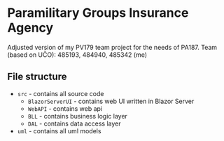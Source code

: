# Paramilitary Groups Insurance Agency
Adjusted version of my PV179 team project for the needs of PA187.
Team (based on UČO): 485193, 484940, 485342 (me)

## File structure

* `src` - contains all source code
    * `BlazorServerUI` - contains web UI written in Blazor Server
    * `WebAPI` - contains web api
    * `BLL` - contains business logic layer
    * `DAL` - contains data access layer
* `uml` - contains all uml models
